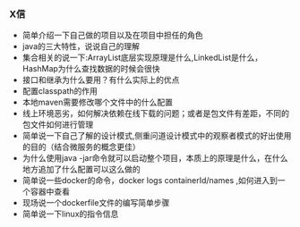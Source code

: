 ### X信
- 简单介绍一下自己做的项目以及在项目中担任的角色
- java的三大特性，说说自己的理解
- 集合相关的说一下:ArrayList底层实现原理是什么,LinkedList是什么，HashMap为什么查找数据的时候会很快
- 接口和继承为什么要用？有什么实际上的优点
- 配置classpath的作用
- 本地maven需要修改哪个文件中的什么配置
- 线上环境恶劣，如何解决依赖在线下载的问题；或者是包文件有差距，不同的包文件如何进行管理
- 简单说一下自己了解的设计模式,侧重问道设计模式中的观察者模式的好出使用的目的（结合微服务的概念更佳）
- 为什么使用java -jar命令就可以启动整个项目，本质上的原理是什么，在什么地方追加了什么配置可以这么做的
- 简单说一些docker的命令，docker logs containerId/names ,如何进入到一个容器中查看
- 现场说一个dockerfile文件的编写简单步骤
- 简单说一下linux的指令信息
